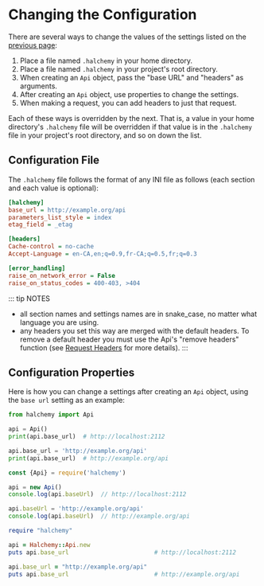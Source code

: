 # Changing the Configuration
There are several ways to change the values of the settings listed on the [previous page](properties):
1. Place a file named `.halchemy` in your home directory.
1. Place a file named `.halchemy` in your project's root directory.
1. When creating an `Api` object, pass the "base URL" and "headers" as arguments.
1. After creating an `Api` object, use properties to change the settings.
1. When making a request, you can add headers to just that request.

Each of these ways is overridden by the next.  That is, a value in your home directory's `.halchemy` file will be overridden if that value is in the `.halchemy` file in your project's root directory, and so on down the list.

## Configuration File
The `.halchemy` file follows the format of any INI file as follows (each section and each value is optional):

```ini
[halchemy]
base_url = http://example.org/api
parameters_list_style = index
etag_field = _etag

[headers]
Cache-control = no-cache
Accept-Language = en-CA,en;q=0.9,fr-CA;q=0.5,fr;q=0.3

[error_handling]
raise_on_network_error = False
raise_on_status_codes = 400-403, >404
```

::: tip NOTES
* all section names and settings names are in snake_case, no matter what language you are using.
* any headers you set this way are merged with the default headers.  To remove a default header you must use the Api's "remove headers" function (see [Request Headers](/guide/headers/request) for more details).
:::

## Configuration Properties
Here is how you can change a settings after creating an `Api` object, using the `base url` setting as an example:

<tabs>
<tab name="Python">

```python
from halchemy import Api

api = Api()
print(api.base_url)  # http://localhost:2112

api.base_url = 'http://example.org/api'
print(api.base_url)  # http://example.org/api
```
</tab>

<tab name="JavaScript">

```javascript
const {Api} = require('halchemy')

api = new Api()
console.log(api.baseUrl)  // http://localhost:2112

api.baseUrl = 'http://example.org/api'
console.log(api.baseUrl)  // http://example.org/api

```
</tab>

<tab name="Ruby">

```ruby
require "halchemy"

api = Halchemy::Api.new
puts api.base_url                        # http://localhost:2112

api.base_url = "http://example.org/api"
puts api.base_url                        # http://example.org/api
```
</tab>

<future-languages />
</tabs>
